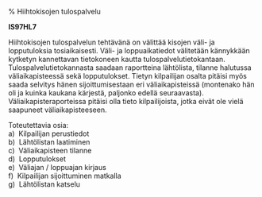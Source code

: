% Hiihtokisojen tulospalvelu
<!-- Arvosanamaksimi: 5 -->
<!-- Vaikeustaso: Keskitasoa -->

**IS97HL7**

Hiihtokisojen tulospalvelun tehtävänä on välittää kisojen väli- ja
lopputuloksia tosiaikaisesti. Väli- ja loppuaikatiedot välitetään
kännykkään kytketyn kannettavan tietokoneen kautta
tulospalvelutietokantaan.  Tulospalvelutietokannasta saadaan raportteina
lähtölista, tilanne halutussa väliaikapisteessä sekä lopputulokset.
Tietyn kilpailijan osalta pitäisi myös saada selvitys hänen
sijoittumisestaan eri väliaikapisteissä (montenako hän oli ja kuinka
kaukana kärjestä, paljonko edellä seuraavasta). Väliaikapisteraporteissa
pitäisi olla tieto kilpailijoista, jotka eivät ole vielä saapuneet
väliaikapisteeseen.

Toteutettavia osia: \
a)  Kilpailijan perustiedot \
b)  Lähtölistan laatiminen \
c)  Väliaikapisteen tilanne \
d)  Lopputulokset \
e)  Väliajan / loppuajan kirjaus \
f)  Kilpailijan sijoittuminen matkalla \
g)  Lähtölistan katselu \
 
